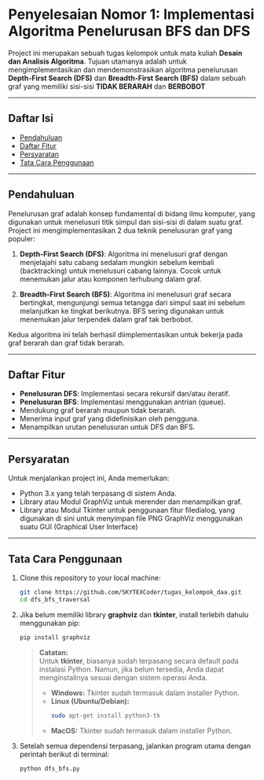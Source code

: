 # Penyelesaian Nomor 1: Implementasi Algoritma Penelurusan BFS dan DFS

Project ini merupakan sebuah tugas kelompok untuk mata kuliah **Desain dan Analisis Algoritma**.
Tujuan utamanya adalah untuk mengimplementasikan dan mendemonstrasikan algoritma penelurusan **Depth-First Search (DFS)** dan **Breadth-First Search (BFS)** dalam sebuah graf yang memiliki sisi-sisi **TIDAK BERARAH** dan **BERBOBOT**

-----------------

## Daftar Isi

- [Pendahuluan](#pendahuluan)
- [Daftar Fitur](#daftar-fitur)
- [Persyaratan](#persyaratan)
- [Tata Cara Penggunaan](#tata-cara-penggunaan)

-----------------

## Pendahuluan

Penelurusan graf adalah konsep fundamental di bidang ilmu komputer, yang digunakan untuk menelusuri titik simpul dan sisi-sisi di dalam suatu graf. Project ini mengimplementasikan 2 dua teknik penelusuran graf yang populer:

1. **Depth-First Search (DFS)**: Algoritma ini menelusuri graf dengan menjelajahi satu cabang sedalam mungkin sebelum kembali (backtracking) untuk menelusuri cabang lainnya. Cocok untuk menemukan jalur atau komponen terhubung dalam graf.

2. **Breadth-First Search (BFS)**: Algoritma ini menelusuri graf secara bertingkat, mengunjungi semua tetangga dari simpul saat ini sebelum melanjutkan ke tingkat berikutnya. BFS sering digunakan untuk menemukan jalur terpendek dalam graf tak berbobot.

Kedua algoritma ini telah berhasil diimplementasikan untuk bekerja pada graf berarah dan graf tidak berarah.

-----------------

## Daftar Fitur

- **Penelusuran DFS**: Implementasi secara rekursif dan/atau iteratif.
- **Penelusuran BFS**: Implementasi menggunakan antrian (queue).
- Mendukung graf berarah maupun tidak berarah.
- Menerima input graf yang didefinisikan oleh pengguna.
- Menampilkan urutan penelusuran untuk DFS dan BFS.

-----------------

## Persyaratan

Untuk menjalankan project ini, Anda memerlukan:

- Python 3.x yang telah terpasang di sistem Anda.
- Library atau Modul GraphViz untuk merender dan menampilkan graf.
- Library atau Modul Tkinter untuk penggunaan fitur filedialog, yang digunakan di sini untuk menyimpan file PNG GraphViz menggunakan suatu GUI (Graphical User Interface)

-----------------

## Tata Cara Penggunaan

1. Clone this repository to your local machine:

   ```bash
   git clone https://github.com/SKYTEXCoder/tugas_kelompok_daa.git
   cd dfs_bfs_traversal
   ```

2. Jika belum memiliki library **graphviz** dan **tkinter**, install terlebih dahulu menggunakan pip:

    ```bash
    pip install graphviz
    ```

    > **Catatan:**  
    > Untuk **tkinter**, biasanya sudah terpasang secara default pada instalasi Python. Namun, jika belum tersedia, Anda dapat menginstallnya sesuai dengan sistem operasi Anda.  
    > - **Windows:** Tkinter sudah termasuk dalam installer Python.  
    > - **Linux (Ubuntu/Debian):**
    >   ```bash
    >   sudo apt-get install python3-tk
    >   ```
    > - **MacOS:** Tkinter sudah termasuk dalam installer Python.

3. Setelah semua dependensi terpasang, jalankan program utama dengan perintah berikut di terminal:

    ```bash
    python dfs_bfs.py
    ```